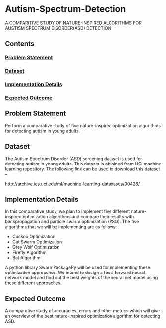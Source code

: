 # Autism-Spectrum-Detection

A COMPARITIVE STUDY OF NATURE-INSPIRED ALGORITHMS FOR AUSTISM SPECTRUM DISORDER(ASD) DETECTION

## Contents

### [Problem Statement](#problem-statement-1)
### [Dataset](#dataset-1)
### [Implementation Details](#implementation-details-1)
### [Expected Outcome](#expected-outcome-1)

## Problem Statement

Perform a comparative study of five nature-inspired optimization algorithms for detecting autism in young adults. 

## Dataset

The Autism Spectrum Disorder (ASD) screening dataset is used for detecting autism in young adults. This dataset is obtained from UCI machine learning repository. The following link can be used to download this dataset – 

http://archive.ics.uci.edu/ml/machine-learning-databases/00426/

## Implementation Details

In this comparative study, we plan to implement five different nature-inspired optimization algorithms and compare their results with backpropagation and particle swarm optimization (PSO). The five algorithms that we will be implementing are as follows:
- Cuckoo Optimization
- Cat Swarm Optimization
- Grey Wolf Optimization
- Firefly Algorithm
- Bat Algorithm

A python library SwarmPackagePy will be used for implementing these optimization approaches. We intend to design a feed-forward neural network model and find out the best weights of the neural net model using these different approaches.

## Expected Outcome

A comparative study of accuracies, errors and other metrics which will give an overview of the best nature-inspired optimization algorithm for detecting ASD.
